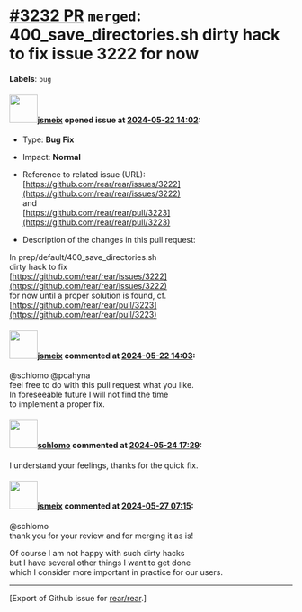 [\#3232 PR](https://github.com/rear/rear/pull/3232) `merged`: 400\_save\_directories.sh dirty hack to fix issue 3222 for now
============================================================================================================================

**Labels**: `bug`

#### <img src="https://avatars.githubusercontent.com/u/1788608?u=925fc54e2ce01551392622446ece427f51e2f0ce&v=4" width="50">[jsmeix](https://github.com/jsmeix) opened issue at [2024-05-22 14:02](https://github.com/rear/rear/pull/3232):

-   Type: **Bug Fix**

-   Impact: **Normal**

-   Reference to related issue (URL):  
    [https://github.com/rear/rear/issues/3222](https://github.com/rear/rear/issues/3222)  
    and  
    [https://github.com/rear/rear/pull/3223](https://github.com/rear/rear/pull/3223)

-   Description of the changes in this pull request:

In prep/default/400\_save\_directories.sh  
dirty hack to fix  
[https://github.com/rear/rear/issues/3222](https://github.com/rear/rear/issues/3222)  
for now until a proper solution is found, cf.  
[https://github.com/rear/rear/pull/3223](https://github.com/rear/rear/pull/3223)

#### <img src="https://avatars.githubusercontent.com/u/1788608?u=925fc54e2ce01551392622446ece427f51e2f0ce&v=4" width="50">[jsmeix](https://github.com/jsmeix) commented at [2024-05-22 14:03](https://github.com/rear/rear/pull/3232#issuecomment-2124883998):

@schlomo @pcahyna  
feel free to do with this pull request what you like.  
In foreseeable future I will not find the time  
to implement a proper fix.

#### <img src="https://avatars.githubusercontent.com/u/101384?v=4" width="50">[schlomo](https://github.com/schlomo) commented at [2024-05-24 17:29](https://github.com/rear/rear/pull/3232#issuecomment-2130049850):

I understand your feelings, thanks for the quick fix.

#### <img src="https://avatars.githubusercontent.com/u/1788608?u=925fc54e2ce01551392622446ece427f51e2f0ce&v=4" width="50">[jsmeix](https://github.com/jsmeix) commented at [2024-05-27 07:15](https://github.com/rear/rear/pull/3232#issuecomment-2132801116):

@schlomo  
thank you for your review and for merging it as is!

Of course I am not happy with such dirty hacks  
but I have several other things I want to get done  
which I consider more important in practice for our users.

------------------------------------------------------------------------

\[Export of Github issue for
[rear/rear](https://github.com/rear/rear).\]
